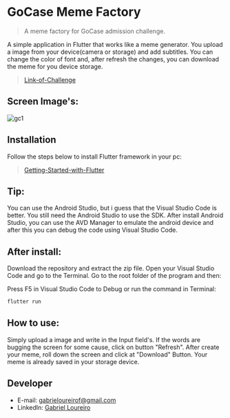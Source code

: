 # GoCase Meme Factory

> A meme factory for GoCase admission challenge.

A simple application in Flutter that works like a meme generator. You upload a image from your device(camera or storage) and add subtitles. You can change the color of font and, after refresh the changes, you can download the meme for you device storage.

> [Link-of-Challenge][Link-of-Challenge]

## Screen Image's:
![gc1](https://user-images.githubusercontent.com/39869298/70459557-2a468200-1a93-11ea-8a5f-6d9d3afa4522.png)


## Installation
Follow the steps below to install Flutter framework in your pc:

> [Getting-Started-with-Flutter][Getting-Started-with-Flutter]

## Tip:

You can use the Android Studio, but i guess that the Visual Studio Code is better. You still need the Android Studio to use the SDK. After install Android Studio, you can use the AVD Manager to emulate the android device and after this you can debug the code using Visual Studio Code.

## After install:

Download the repository and extract the zip file. Open your Visual Studio Code and go to the Terminal. Go to the root folder of the program and then:

Press F5 in Visual Studio Code to Debug or run the command in Terminal:
```sh
flutter run
```

## How to use:

Simply upload a image and write in the Input field's. If the words are bugging the screen for some cause, click on button "Refresh". After create your meme, roll down the screen and click at "Download" Button. Your meme is already saved in your storage device.

## Developer

* E-mail: gabrieloureirof@gmail.com
* LinkedIn: [Gabriel Loureiro](https://www.linkedin.com/in/gabrieloureiro/)


[Getting-Started-with-Flutter]: https://flutter.dev/docs/get-started/install
[Link-of-Challenge]: https://gist.github.com/brunocavalcante/56a15941215be8f6b70b3b7e885e9a8f

